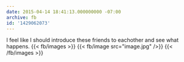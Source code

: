 ```yaml
---
date: 2015-04-14 18:41:13.000000000 -07:00
archive: fb
id: '1429062073'
---
```


I feel like I should introduce these friends to eachother and see what happens.
{{< fb/images >}}
{{< fb/image src="image.jpg" />}}
{{< /fb/images >}}
